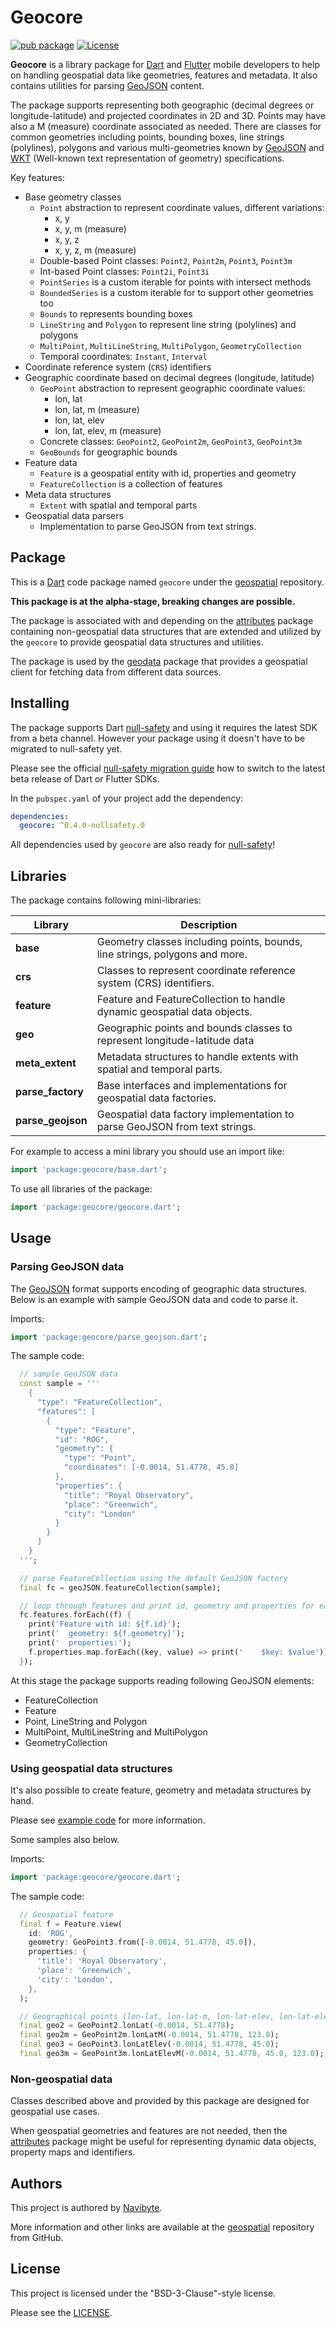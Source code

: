 # Geocore

[![pub package](https://img.shields.io/pub/v/geocore.svg)](https://pub.dev/packages/geocore) [![License](https://img.shields.io/badge/License-BSD%203--Clause-blue.svg)](https://opensource.org/licenses/BSD-3-Clause)

**Geocore** is a library package for [Dart](https://dart.dev/) and 
[Flutter](https://flutter.dev/) mobile developers to help on handling geospatial
data like geometries, features and metadata. It also contains utilities for 
parsing [GeoJSON](https://geojson.org/) content. 

The package supports representing both geographic (decimal degrees or 
longitude-latitude) and projected coordinates in 2D and 3D. Points may have also
a M (measure) coordinate associated as needed. There are classes for common
geometries including points, bounding boxes, line strings (polylines), polygons
and various multi-geometries known by [GeoJSON](https://geojson.org/) and 
[WKT](https://en.wikipedia.org/wiki/Well-known_text_representation_of_geometry)
(Well-known text representation of geometry) specifications.

Key features:
* Base geometry classes
  * `Point` abstraction to represent coordinate values, different variations:
    * x, y
    * x, y, m (measure)
    * x, y, z
    * x, y, z, m (measure)
  * Double-based Point classes: `Point2`, `Point2m`, `Point3`, `Point3m`
  * Int-based Point classes: `Point2i`, `Point3i`
  * `PointSeries` is a custom iterable for points with intersect methods
  * `BoundedSeries` is a custom iterable for to support other geometries too
  * `Bounds` to represents bounding boxes
  * `LineString` and `Polygon` to represent line string (polylines) and polygons
  * `MultiPoint`, `MultiLineString`, `MultiPolygon`, `GeometryCollection`
  * Temporal coordinates: `Instant`, `Interval`  
* Coordinate reference system (`CRS`) identifiers
* Geographic coordinate based on decimal degrees (longitude, latitude)
  * `GeoPoint` abstraction to represent geographic coordinate values:
    * lon, lat
    * lon, lat, m (measure)
    * lon, lat, elev
    * lon, lat, elev, m (measure)
  * Concrete classes: `GeoPoint2`, `GeoPoint2m`, `GeoPoint3`, `GeoPoint3m`
  * `GeoBounds` for geographic bounds
* Feature data
  * `Feature` is a geospatial entity with id, properties and geometry
  * `FeatureCollection` is a collection of features
* Meta data structures
  * `Extent` with spatial and temporal parts
* Geospatial data parsers
  * Implementation to parse GeoJSON from text strings.

## Package

This is a [Dart](https://dart.dev/) code package named `geocore` under the 
[geospatial](https://github.com/navibyte/geospatial) repository. 

**This package is at the alpha-stage, breaking changes are possible.** 

The package is associated with and depending on the 
[attributes](https://pub.dev/packages/attributes) package containing 
non-geospatial data structures that are extended and utilized by the 
`geocore` to provide geospatial data structures and utilities. 

The package is used by the [geodata](https://pub.dev/packages/geodata) package
that provides a geospatial client for fetching data from different data sources.

## Installing

The package supports Dart [null-safety](https://dart.dev/null-safety) and 
using it requires the latest SDK from a beta channel. However your package using
it doesn't have to be migrated to null-safety yet.    

Please see the official 
[null-safety migration guide](https://dart.dev/null-safety/migration-guide)
how to switch to the latest beta release of Dart or Flutter SDKs.

In the `pubspec.yaml` of your project add the dependency:

```yaml
dependencies:
  geocore: ^0.4.0-nullsafety.0
```

All dependencies used by `geocore` are also ready for 
[null-safety](https://dart.dev/null-safety)!

## Libraries

The package contains following mini-libraries:

Library              | Description 
-------------------- | -----------
**base**             | Geometry classes including points, bounds, line strings, polygons and more.
**crs**              | Classes to represent coordinate reference system (CRS) identifiers.
**feature**          | Feature and FeatureCollection to handle dynamic geospatial data objects.
**geo**              | Geographic points and bounds classes to represent longitude-latitude data
**meta_extent**      | Metadata structures to handle extents with spatial and temporal parts.
**parse_factory**    | Base interfaces and implementations for geospatial data factories.
**parse_geojson**    | Geospatial data factory implementation to parse GeoJSON from text strings.

For example to access a mini library you should use an import like:

```dart
import 'package:geocore/base.dart';
```

To use all libraries of the package:

```dart
import 'package:geocore/geocore.dart';
```

## Usage

### Parsing GeoJSON data

The [GeoJSON](https://geojson.org/) format supports encoding of geographic data
structures. Below is an example with sample GeoJSON data and code to parse it.

Imports:

```dart
import 'package:geocore/parse_geojson.dart';
```

The sample code:

```dart
  // sample GeoJSON data
  const sample = '''
    {
      "type": "FeatureCollection",
      "features": [
        {
          "type": "Feature",
          "id": "ROG",
          "geometry": {
            "type": "Point",
            "coordinates": [-0.0014, 51.4778, 45.0]  
          },
          "properties": {
            "title": "Royal Observatory",
            "place": "Greenwich",
            "city": "London"
          }
        }  
      ]
    }
  ''';

  // parse FeatureCollection using the default GeoJSON factory
  final fc = geoJSON.featureCollection(sample);

  // loop through features and print id, geometry and properties for each
  fc.features.forEach((f) {
    print('Feature with id: ${f.id}');
    print('  geometry: ${f.geometry}');
    print('  properties:');
    f.properties.map.forEach((key, value) => print('    $key: $value'));
  });
```

At this stage the package supports reading following GeoJSON elements:

* FeatureCollection
* Feature
* Point, LineString and Polygon
* MultiPoint, MultiLineString and MultiPolygon
* GeometryCollection

### Using geospatial data structures

It's also possible to create feature, geometry and metadata structures by hand.

Please see [example code](example/geocore_example.dart) for more information.

Some samples also below.

Imports:

```dart
import 'package:geocore/geocore.dart';
```

The sample code:

```dart
  // Geospatial feature
  final f = Feature.view(
    id: 'ROG',
    geometry: GeoPoint3.from([-0.0014, 51.4778, 45.0]),
    properties: {
      'title': 'Royal Observatory',
      'place': 'Greenwich',
      'city': 'London',
    },
  );

  // Geographical points (lon-lat, lon-lat-m, lon-lat-elev, lon-lat-elev-m)
  final geo2 = GeoPoint2.lonLat(-0.0014, 51.4778);
  final geo2m = GeoPoint2m.lonLatM(-0.0014, 51.4778, 123.0);
  final geo3 = GeoPoint3.lonLatElev(-0.0014, 51.4778, 45.0);
  final geo3m = GeoPoint3m.lonLatElevM(-0.0014, 51.4778, 45.0, 123.0);
```

### Non-geospatial data

Classes described above and provided by this package are designed for geospatial
use cases.

When geospatial geometries and features are not needed, then 
the [attributes](https://pub.dev/packages/attributes) package might be 
useful for representing dynamic data objects, property maps and identifiers. 

## Authors

This project is authored by [Navibyte](https://navibyte.com).

More information and other links are available at the
[geospatial](https://github.com/navibyte/geospatial) repository from GitHub. 

## License

This project is licensed under the "BSD-3-Clause"-style license.

Please see the [LICENSE](LICENSE).

